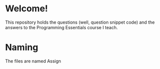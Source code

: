 # Welcome!
This repository holds the questions (well, question snippet code) and the answers to the Programming Essentials course I teach.

# Naming
The files are named Assign
